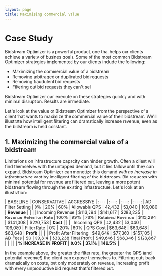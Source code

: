 ```yaml
---
layout: page
title: Maximising commercial value
---
```


# Case Study

Bidstream Optimizer is a powerful product, one that helps our clients achieve a variety of busines goals. Some of the most common Bidstream Optimizer strategies implemented by our clients include the following:

* Maximizing the commercial value of a bidstream
* Removing arbitraged or duplicated bid requests
* Removing fraudulent bid requests
* Filtering out bid requests they can't sell

Bidstream Optimizer can execute on these strategies quickly and with minimal disruption. Results are immediate.

Let's look at the value of Bidstream Optimizer from the perspective of a client that wants to maximize the commercial value of their bidstream. We'll illustrate how intelligent filtering can dramatically increase revenue, even as the bidstream is held constant.

## 1. Maximizing the commercial value of a bidstream

Limitations on infrastructure capacity can hinder growth. Often a client will find themselves with the untapped demand, but it lies fallow until they can expand. Bidstream Optimizer can monetize this demand *with no increase in infrastructure cost* by intelligent filtering of the bidstream. Bid requests with minimal potential for revenue are filtered out, leaving a more potent bidstream flowing through the existing infrastructure. Let's look at an illustration:

 | BASELINE | CONSERVATIVE  | AGGRESSIVE |
:--- | :---: | :---: | :---: |
AD Filter Setting | 0% | 20% | 60% |
Allowable QPS | 42,432 | 53,040 | 106,080 |
 **Revenue** | | | |
Incoming Revenue | $113,294 | $141,617 | $283,235 |
Revenue Retention Rate | 100% | 99% | 78% |
Retained Revenue | $113,294 | $141,008 | $220,753 |
 **Cost** | | | |
Incoming QPS | 42,432 | 53,040 | 106,080 |
Filter Rate | 0% | 20% | 60% |
QPS Cost | $63,648 | $63,648 | $63,648 |
 **Profit** | | | |
Profit After Filtering | $49,646 | $77,360 | $157,105 |
AD Fees | $0 | $9,314 | $33,238
Final Profit | $49,646 | $68,046 | $123,867 |
 | | | |
 **% INCREASE IN PROFIT | 0.0% | 37.1% | 149.5% |**

In the example above, the greater the filter rate, the greater the QPS (and potential revenue!) the client can expose themselves to. Filtering cuts back dramatically on costs, but only moderately on revenue, increasing profit with every unproductive bid request that's filtered out.
